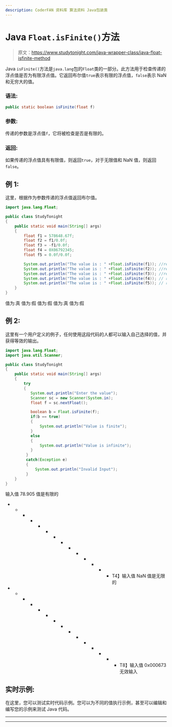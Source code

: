 ```yaml
---
description: CoderFAN 资料库 算法资料 Java包装类
---
```


# Java `Float.isFinite()`方法

> 原文：<https://www.studytonight.com/java-wrapper-class/java-float-isfinite-method>

Java `isFinite()`方法是`java.lang`包的`Float`类的一部分。此方法用于检查传递的浮点值是否为有限浮点值。它返回布尔值`true`表示有限的浮点值，`false`表示 NaN 和无穷大的值。

### 语法:

```java
public static boolean isFinite(float f) 
```

### 参数:

传递的参数是浮点值`f`，它将被检查是否是有限的。

### 返回:

如果传递的浮点值具有有限值，则返回`true`，对于无限值和 NaN 值，则返回`false`。

## 例 1:

这里，根据作为参数传递的浮点值返回布尔值。

```java
import java.lang.Float;

public class StudyTonight
{  
    public static void main(String[] args) 
    {  
        float f1 = 578648.67f;  
        float f2 = f1/0.0f; 
        float f3 = -f1/0.0f;
        float f4 = 0X06792345;
        float f5 = 0.0f/0.0f;

        System.out.println("The value is : " +Float.isFinite(f1)); //returns true for finite value  
        System.out.println("The value is : " +Float.isFinite(f2)); //returns false for infinite value 
        System.out.println("The value is : " +Float.isFinite(f3)); //returns false for infinaite value 
        System.out.println("The value is : " +Float.isFinite(f4)); // returns true for finite value
        System.out.println("The value is : " +Float.isFinite(f5)); // returs false for NaN 
    }    
} 
```

值为:真
值为:假
值为:假
值为:真
值为:假

## 例 2:

这里有一个用户定义的例子，任何使用这段代码的人都可以输入自己选择的值，并获得等效的输出。

```java
import java.lang.Float;
import java.util.Scanner;

public class StudyTonight
{  
    public static void main(String[] args) 
    {  
        try
        {
           System.out.println("Enter the value");
           Scanner sc = new Scanner(System.in);
           float f = sc.nextFloat();

           boolean b = Float.isFinite(f);
           if(b == true)
           {
               System.out.println("Value is finite");
           }
           else
           {
               System.out.println("Value is infinite");
           }
         }  
         catch(Exception e)
         {
             System.out.println("Invalid Input");
         }
    }
} 
```

输入值
78.905
值是有限的
* * * * * * * * * * * * * * T4】输入值
NaN
值是无限的
* * * * * * * * * * * * * * * T8】输入值
0x000673
无效输入

## 实时示例:

在这里，您可以测试实时代码示例。您可以为不同的值执行示例，甚至可以编辑和编写您的示例来测试 Java 代码。

* * *

* * *